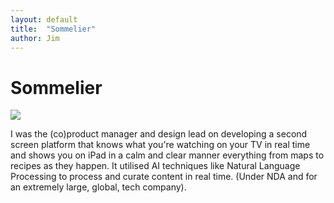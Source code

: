 ```yaml
---
layout: default
title:  "Sommelier"
author: Jim
---
```


# Sommelier

![](assets/images/sommelier-set.png)

I was the (co)product manager and design lead on developing a second screen platform that knows what you're watching on your TV in real time and shows you on iPad in a calm and clear manner everything from maps to recipes as they happen. It utilised AI techniques like Natural Language Processing to process and curate content in real time. (Under NDA and for an extremely large, global, tech company).
